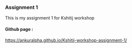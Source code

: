 ### Assignment 1
This is my assignment 1 for Kshitij workshop


#### Github page :
https://ankuralpha.github.io/Kshitij-workshop-assignment-1/
